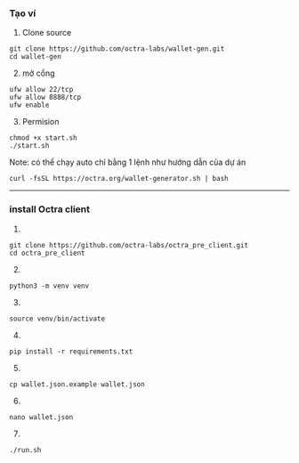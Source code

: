 


### Tạo ví
1. Clone source

```
git clone https://github.com/octra-labs/wallet-gen.git
cd wallet-gen
```

2. mở cổng
```
ufw allow 22/tcp
ufw allow 8888/tcp
ufw enable
```
3. Permision
```
chmod +x start.sh
./start.sh
```

Note: có thể chạy auto chỉ bằng 1 lệnh như hướng dẫn của dự án 
```
curl -fsSL https://octra.org/wallet-generator.sh | bash
```

--------------
### install Octra client
1.
```
git clone https://github.com/octra-labs/octra_pre_client.git
cd octra_pre_client
```
2.
```
python3 -m venv venv
```
3.
```
source venv/bin/activate
```
4.
```
pip install -r requirements.txt
```
5.
```
cp wallet.json.example wallet.json
```
6.
```
nano wallet.json
```
7.
```
./run.sh
```
